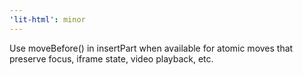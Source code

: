 ```yaml
---
'lit-html': minor
---
```


Use moveBefore() in insertPart when available for atomic moves that preserve focus, iframe state, video playback, etc.
